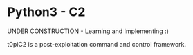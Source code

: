 # Python3 - C2

UNDER CONSTRUCTION - Learning and Implementing :)

t0piC2 is a post-exploitation command and control framework.
